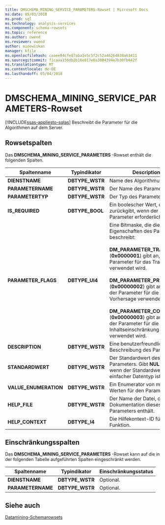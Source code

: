 ```yaml
---
title: DMSCHEMA_MINING_SERVICE_PARAMETERS-Rowset | Microsoft Docs
ms.date: 05/03/2018
ms.prod: sql
ms.technology: analysis-services
ms.component: schema-rowsets
ms.topic: reference
ms.author: owend
ms.reviewer: owend
author: minewiskan
manager: kfile
ms.openlocfilehash: caaee84cfe87aba1e5c5f2c52a46264838a63411
ms.sourcegitcommit: f1caaa156db2b16e817e0a3884394e7b30fb642f
ms.translationtype: MT
ms.contentlocale: de-DE
ms.lasthandoff: 05/04/2018
---
```

# <a name="dmschemaminingserviceparameters-rowset"></a>DMSCHEMA_MINING_SERVICE_PARAMETERS-Rowset
[!INCLUDE[ssas-appliesto-sqlas](../../../includes/ssas-appliesto-sqlas.md)]
  Beschreibt die Parameter für die Algorithmen auf dem Server.  
  
## <a name="rowset-columns"></a>Rowsetspalten  
 Das **DMSCHEMA_MINING_SERVICE_PARAMETERS** -Rowset enthält die folgenden Spalten.  
  
|Spaltenname|Typindikator|Description|  
|-----------------|--------------------|-----------------|  
|**DIENSTNAME**|**DBTYPE_WSTR**|Name des Algorithmus|  
|**PARAMETERNAME**|**DBTYPE_WSTR**|Der Name des Parameters.|  
|**PARAMETERTYP**|**DBTYPE_WSTR**|Der Typ des Parameters.|  
|**IS_REQUIRED**|**DBTYPE_BOOL**|Ein boolescher Wert, der **TRUE** zurückgibt, wenn der Parameter erforderlich ist.|  
|**PARAMETER_FLAGS**|**DBTYPE_UI4**|Eine Bitmaske, die die Eigenschaften des Parameters beschreibt:<br /><br /> **DM_PARAMETER_TRAINING** (**0x0000001**) gibt an, dass der Parameter für das Training verwendet wird.<br /><br /> **DM_PARAMETER_PREDICTION** (**0x00000002**) gibt an, dass der Parameter für die Vorhersage verwendet wird.<br /><br /> **DM_PARAMETER_CONTENT** (**0x00000003**) gibt an, dass der Parameter für die Inhaltseinschränkung verwendet wird.|  
|**DESCRIPTION**|**DBTYPE_WSTR**|Eine benutzerfreundliche Beschreibung des Parameters.|  
|**STANDARDWERT**|**DBTYPE_WSTR**|Der Standardwert des Parameters. Gibt **NULL** zurück, wenn der Standardwert kein einfacher Datentyp ist.|  
|**VALUE_ENUMERATION**|**DBTYPE_WSTR**|Ein Enumerator von möglichen Werten für den Parameter.|  
|**HELP_FILE**|**DBTYPE_WSTR**|Der Name der Datei, die die Dokumentation dieses Parameters enthält.|  
|**HELP_CONTEXT**|**DBTYPE_I4**|Die Hilfekontext-ID für diese Funktion.|  
  
## <a name="restriction-columns"></a>Einschränkungsspalten  
 Das **DMSCHEMA_MINING_SERVICE_PARAMETERS** -Rowset kann auf die in der folgenden Tabelle aufgeführten Spalten eingeschränkt werden.  
  
|Spaltenname|Typindikator|Einschränkungsstatus|  
|-----------------|--------------------|-----------------------|  
|**DIENSTNAME**|**DBTYPE_WSTR**|Optional.|  
|**PARAMETERNAME**|**DBTYPE_WSTR**|Optional.|  
  
## <a name="see-also"></a>Siehe auch  
 [Datamining-Schemarowsets](../../../analysis-services/schema-rowsets/data-mining/data-mining-schema-rowsets.md)  
  
  
